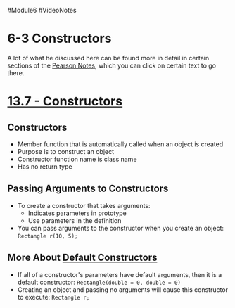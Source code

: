 #Module6 #VideoNotes 
# 6-3 Constructors
A lot of what he discussed here can be found more in detail in certain sections of the [Pearson Notes](../Pearson%20Notes), which you can click on certain text to go there.

# [13.7 - Constructors](../Pearson%20Notes/13.7%20-%20Constructors.md)
## Constructors
- Member function that is automatically called when an object is created
- Purpose is to construct an object
- Constructor function name is class name
- Has no return type

## Passing Arguments to Constructors
- To create a constructor that takes arguments:
	- Indicates parameters in prototype
	- Use parameters in the definition
- You can pass arguments to the constructor when you create an object: `Rectangle r(10, 5);`

## More About [Default Constructors](../Pearson%20Notes/13.7%20-%20Constructors.md#The-Default-Constructor)
- If all of a constructor's parameters have default arguments, then it is a default constructor: `Rectangle(double = 0, double = 0)`
- Creating an object and passing no arguments will cause this constructor to execute: `Rectangle r;`